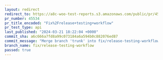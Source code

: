 ```yaml
---
layout: redirect
redirect_to: https://a8c-woo-test-reports.s3.amazonaws.com/public/pr/45534/api/index.html
pr_number: 45534
pr_title_encoded: "Fix%2Frelease+testing+workflow"
pr_test_type: api
last_published: "2024-03-21 18:22:04 +0000"
commit_sha: a6c666a7fd8a99c073184a6a594b0c882076ed87
commit_message: "Merge branch 'trunk' into fix/release-testing-workflow"
branch_name: fix/release-testing-workflow
passed: true
---
```

